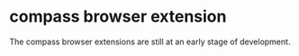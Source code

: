 # compass browser extension
The compass browser extensions are still at an early stage of development.


